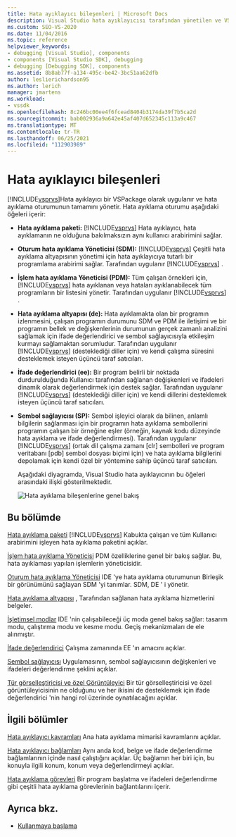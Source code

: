 ```yaml
---
title: Hata ayıklayıcı bileşenleri | Microsoft Docs
description: Visual Studio hata ayıklayıcısı tarafından yönetilen ve VSPackage olarak uygulanan bir hata ayıklama oturumu oluşturan öğeler hakkında bilgi edinin.
ms.custom: SEO-VS-2020
ms.date: 11/04/2016
ms.topic: reference
helpviewer_keywords:
- debugging [Visual Studio], components
- components [Visual Studio SDK], debugging
- debugging [Debugging SDK], components
ms.assetid: 8b8ab77f-a134-495c-be42-3bc51aa62dfb
author: leslierichardson95
ms.author: lerich
manager: jmartens
ms.workload:
- vssdk
ms.openlocfilehash: 8c246bc00ee4f6fcead8404b3174da39f7b5ca2d
ms.sourcegitcommit: bab002936a9a642e45af407d652345c113a9c467
ms.translationtype: MT
ms.contentlocale: tr-TR
ms.lasthandoff: 06/25/2021
ms.locfileid: "112903989"
---
```

# <a name="debugger-components"></a>Hata ayıklayıcı bileşenleri
[!INCLUDE[vsprvs](../../code-quality/includes/vsprvs_md.md)]Hata ayıklayıcı bir VSPackage olarak uygulanır ve hata ayıklama oturumunun tamamını yönetir. Hata ayıklama oturumu aşağıdaki öğeleri içerir:

- **Hata ayıklama paketi:** [!INCLUDE[vsprvs](../../code-quality/includes/vsprvs_md.md)] Hata ayıklayıcı, hata ayıklamanın ne olduğuna bakılmaksızın aynı kullanıcı arabirimini sağlar.

- **Oturum hata ayıklama Yöneticisi (SDM):** [!INCLUDE[vsprvs](../../code-quality/includes/vsprvs_md.md)] Çeşitli hata ayıklama altyapısının yönetimi için hata ayıklayıcıya tutarlı bir programlama arabirimi sağlar. Tarafından uygulanır [!INCLUDE[vsprvs](../../code-quality/includes/vsprvs_md.md)] .

- **İşlem hata ayıklama Yöneticisi (PDM):** Tüm çalışan örnekleri için, [!INCLUDE[vsprvs](../../code-quality/includes/vsprvs_md.md)] hata ayıklanan veya hataları ayıklanabilecek tüm programların bir listesini yönetir. Tarafından uygulanır [!INCLUDE[vsprvs](../../code-quality/includes/vsprvs_md.md)] .

- **Hata ayıklama altyapısı (de):** Hata ayıklamakta olan bir programın izlenmesini, çalışan programın durumunu SDM ve PDM ile iletişimi ve bir programın bellek ve değişkenlerinin durumunun gerçek zamanlı analizini sağlamak için ifade değerlendirici ve sembol sağlayıcısıyla etkileşim kurmayı sağlamaktan sorumludur. Tarafından uygulanır [!INCLUDE[vsprvs](../../code-quality/includes/vsprvs_md.md)] (desteklediği diller için) ve kendi çalışma süresini desteklemek isteyen üçüncü taraf satıcıları.

- **İfade değerlendirici (ee):** Bir program belirli bir noktada durdurulduğunda Kullanıcı tarafından sağlanan değişkenleri ve ifadeleri dinamik olarak değerlendirmek için destek sağlar. Tarafından uygulanır [!INCLUDE[vsprvs](../../code-quality/includes/vsprvs_md.md)] (desteklediği diller için) ve kendi dillerini desteklemek isteyen üçüncü taraf satıcıları.

- **Sembol sağlayıcısı (SP):** Sembol işleyici olarak da bilinen, anlamlı bilgilerin sağlanması için bir programın hata ayıklama sembollerini programın çalışan bir örneğine eşler (örneğin, kaynak kodu düzeyinde hata ayıklama ve ifade değerlendirmesi). Tarafından uygulanır [!INCLUDE[vsprvs](../../code-quality/includes/vsprvs_md.md)] (ortak dil çalışma zamanı [clr] sembolleri ve program veritabanı [pdb] sembol dosyası biçimi için) ve hata ayıklama bilgilerini depolamak için kendi özel bir yöntemine sahip üçüncü taraf satıcıları.

  Aşağıdaki diyagramda, Visual Studio hata ayıklayıcının bu öğeleri arasındaki ilişki gösterilmektedir.

  ![Hata ayıklama bileşenlerine genel bakış](../../extensibility/debugger/media/dbugcompovrview.gif "DBugCompOvrview")

## <a name="in-this-section"></a>Bu bölümde
 [Hata ayıklama paketi](../../extensibility/debugger/debug-package.md) [!INCLUDE[vsprvs](../../code-quality/includes/vsprvs_md.md)] Kabukta çalışan ve tüm Kullanıcı arabirimini işleyen hata ayıklama paketini açıklar.

 [İşlem hata ayıklama Yöneticisi](../../extensibility/debugger/process-debug-manager.md) PDM özelliklerine genel bir bakış sağlar. Bu, hata ayıklaması yapılan işlemlerin yöneticisidir.

 [Oturum hata ayıklama Yöneticisi](../../extensibility/debugger/session-debug-manager.md) IDE 'ye hata ayıklama oturumunun Birleşik bir görünümünü sağlayan SDM 'yi tanımlar. SDM, DE ' i yönetir.

 [Hata ayıklama altyapısı](../../extensibility/debugger/debug-engine.md) , Tarafından sağlanan hata ayıklama hizmetlerini belgeler.

 [İşletimsel modlar](../../extensibility/debugger/operational-modes.md) IDE 'nin çalışabileceği üç moda genel bakış sağlar: tasarım modu, çalıştırma modu ve kesme modu. Geçiş mekanizmaları de ele alınmıştır.

 [İfade değerlendirici](../../extensibility/debugger/expression-evaluator.md) Çalışma zamanında EE 'ın amacını açıklar.

 [Sembol sağlayıcısı](../../extensibility/debugger/symbol-provider.md) Uygulamasının, sembol sağlayıcısının değişkenleri ve ifadeleri değerlendirme şeklini açıklar.

 [Tür görselleştiricisi ve özel Görüntüleyici](../../extensibility/debugger/type-visualizer-and-custom-viewer.md) Bir tür görselleştiricisi ve özel görüntüleyicisinin ne olduğunu ve her ikisini de desteklemek için ifade değerlendirici 'nin hangi rol üzerinde oynatılacağını açıklar.

## <a name="related-sections"></a>İlgili bölümler
 [Hata ayıklayıcı kavramları](../../extensibility/debugger/debugger-concepts.md) Ana hata ayıklama mimarisi kavramlarını açıklar.

 [Hata ayıklayıcı bağlamları](../../extensibility/debugger/debugger-contexts.md) Aynı anda kod, belge ve ifade değerlendirme bağlamlarının içinde nasıl çalıştığını açıklar. Üç bağlamın her biri için, bu konuyla ilgili konum, konum veya değerlendirmeyi açıklar.

 [Hata ayıklama görevleri](../../extensibility/debugger/debugging-tasks.md) Bir program başlatma ve ifadeleri değerlendirme gibi çeşitli hata ayıklama görevlerinin bağlantılarını içerir.

## <a name="see-also"></a>Ayrıca bkz.
- [Kullanmaya başlama](../../extensibility/debugger/getting-started-with-debugger-extensibility.md)
